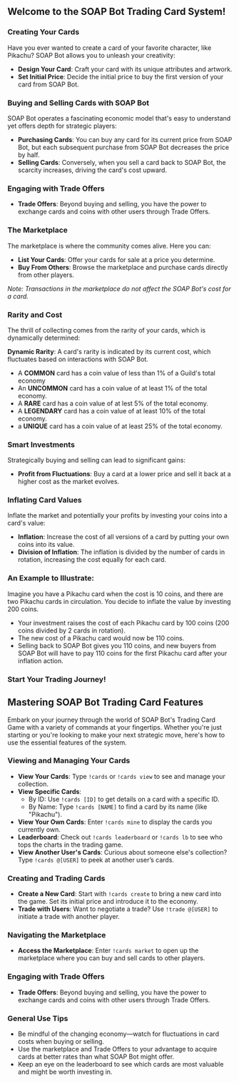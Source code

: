 ## Welcome to the SOAP Bot Trading Card System!

### Creating Your Cards

Have you ever wanted to create a card of your favorite character, like Pikachu? SOAP Bot allows you to unleash your creativity:

- **Design Your Card**: Craft your card with its unique attributes and artwork.
- **Set Initial Price**: Decide the initial price to buy the first version of your card from SOAP Bot.

### Buying and Selling Cards with SOAP Bot

SOAP Bot operates a fascinating economic model that's easy to understand yet offers depth for strategic players:

- **Purchasing Cards**: You can buy any card for its current price from SOAP Bot, but each subsequent purchase from SOAP Bot decreases the price by half.
- **Selling Cards**: Conversely, when you sell a card back to SOAP Bot, the scarcity increases, driving the card's cost upward.

### Engaging with Trade Offers
- **Trade Offers**: Beyond buying and selling, you have the power to exchange cards and coins with other users through Trade Offers.

### The Marketplace

The marketplace is where the community comes alive. Here you can:

- **List Your Cards**: Offer your cards for sale at a price you determine.
- **Buy From Others**: Browse the marketplace and purchase cards directly from other players.

*Note: Transactions in the marketplace do not affect the SOAP Bot's cost for a card.*

### Rarity and Cost

The thrill of collecting comes from the rarity of your cards, which is dynamically determined:

**Dynamic Rarity**: A card's rarity is indicated by its current cost, which fluctuates based on interactions with SOAP Bot.
- A **COMMON** card has a coin value of less than 1% of a Guild's total economy
- An **UNCOMMON** card has a coin value of at least 1% of the total economy.
- A **RARE** card has a coin value of at lest 5% of the total economy.
- A **LEGENDARY** card has a coin value of at least 10% of the total economy.
- a **UNIQUE** card has a coin value of at least 25% of the total economy.

### Smart Investments

Strategically buying and selling can lead to significant gains:

- **Profit from Fluctuations**: Buy a card at a lower price and sell it back at a higher cost as the market evolves.

### Inflating Card Values

Inflate the market and potentially your profits by investing your coins into a card's value:

- **Inflation**: Increase the cost of all versions of a card by putting your own coins into its value.
- **Division of Inflation**: The inflation is divided by the number of cards in rotation, increasing the cost equally for each card.

### An Example to Illustrate:

Imagine you have a Pikachu card when the cost is 10 coins, and there are two Pikachu cards in circulation. You decide to inflate the value by investing 200 coins.

- Your investment raises the cost of each Pikachu card by 100 coins (200 coins divided by 2 cards in rotation).
- The new cost of a Pikachu card would now be 110 coins.
- Selling back to SOAP Bot gives you 110 coins, and new buyers from SOAP Bot will have to pay 110 coins for the first Pikachu card after your inflation action.

### Start Your Trading Journey!

## Mastering SOAP Bot Trading Card Features

Embark on your journey through the world of SOAP Bot's Trading Card Game with a variety of commands at your fingertips. Whether you're just starting or you're looking to make your next strategic move, here's how to use the essential features of the system.

### Viewing and Managing Your Cards

- **View Your Cards**: Type `!cards` or `!cards view` to see and manage your collection.
- **View Specific Cards**:
  - By ID: Use `!cards [ID]` to get details on a card with a specific ID.
  - By Name: Type `!cards [NAME]` to find a card by its name (like "Pikachu").
- **View Your Own Cards**: Enter `!cards mine` to display the cards you currently own.
- **Leaderboard**: Check out `!cards leaderboard` or `!cards lb` to see who tops the charts in the trading game.
- **View Another User's Cards**: Curious about someone else's collection? Type `!cards @[USER]` to peek at another user’s cards.

### Creating and Trading Cards

- **Create a New Card**: Start with `!cards create` to bring a new card into the game. Set its initial price and introduce it to the economy.
- **Trade with Users**: Want to negotiate a trade? Use `!trade @[USER]` to initiate a trade with another player.

### Navigating the Marketplace

- **Access the Marketplace**: Enter `!cards market` to open up the marketplace where you can buy and sell cards to other players.

### Engaging with Trade Offers

- **Trade Offers**: Beyond buying and selling, you have the power to exchange cards and coins with other users through Trade Offers.

### General Use Tips

- Be mindful of the changing economy—watch for fluctuations in card costs when buying or selling.
- Use the marketplace and Trade Offers to your advantage to acquire cards at better rates than what SOAP Bot might offer.
- Keep an eye on the leaderboard to see which cards are most valuable and might be worth investing in.
